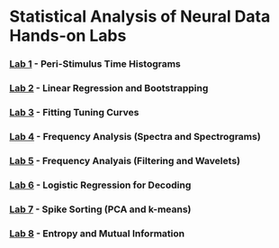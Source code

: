# Statistical Analysis of Neural Data Hands-on Labs

### [Lab 1](https://github.com/stevensonlab/teaching/tree/master/sand/labs/lab1) - Peri-Stimulus Time Histograms
### [Lab 2](https://github.com/stevensonlab/teaching/tree/master/sand/labs//lab2) - Linear Regression and Bootstrapping
### [Lab 3](https://github.com/stevensonlab/teaching/tree/master/sand/labs//lab3) - Fitting Tuning Curves
### [Lab 4](https://github.com/stevensonlab/teaching/tree/master/sand/labs//lab4) - Frequency Analysis (Spectra and Spectrograms)
### [Lab 5](https://github.com/stevensonlab/teaching/tree/master/sand/labs//lab5) - Frequency Analyais (Filtering and Wavelets)
### [Lab 6](https://github.com/stevensonlab/teaching/tree/master/sand/labs//lab6) - Logistic Regression for Decoding
### [Lab 7](https://github.com/stevensonlab/teaching/tree/master/sand/labs//lab7) - Spike Sorting (PCA and k-means)
### [Lab 8](https://github.com/stevensonlab/teaching/tree/master/sand/labs//lab8) - Entropy and Mutual Information